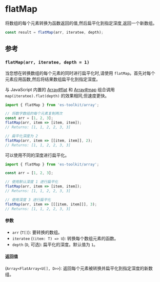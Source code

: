 # flatMap

将数组的每个元素转换为函数返回的值,然后扁平化到指定深度,返回一个新数组。

```typescript
const result = flatMap(arr, iteratee, depth);
```

## 参考

### `flatMap(arr, iteratee, depth = 1)`

当您想在转换数组的每个元素的同时进行扁平化时,请使用 `flatMap`。首先对每个元素应用函数,然后将结果数组扁平化到指定深度。

与 JavaScript 内置的 [Array#flat](https://developer.mozilla.org/en-US/docs/Web/JavaScript/Reference/Global_Objects/Array/flat) 和 [Array#map](https://developer.mozilla.org/ko/docs/Web/JavaScript/Reference/Global_Objects/Array/map) 组合调用 `map(iteratee).flat(depth)` 的效果相同,但速度更快。

```typescript
import { flatMap } from 'es-toolkit/array';

// 将数字数组的每个元素复制两次
const arr = [1, 2, 3];
flatMap(arr, item => [item, item]);
// Returns: [1, 1, 2, 2, 3, 3]

// 扁平化深度为 2
flatMap(arr, item => [[item, item]], 2);
// Returns: [1, 1, 2, 2, 3, 3]
```

可以使用不同的深度进行扁平化。

```typescript
import { flatMap } from 'es-toolkit/array';

const arr = [1, 2, 3];

// 使用默认深度 1 进行扁平化
flatMap(arr, item => [item, item]);
// Returns: [1, 1, 2, 2, 3, 3]

// 使用深度 3 进行扁平化
flatMap(arr, item => [[[item, item]]], 3);
// Returns: [1, 1, 2, 2, 3, 3]
```

#### 参数

- `arr` (`T[]`): 要转换的数组。
- `iteratee` (`(item: T) => U`): 转换每个数组元素的函数。
- `depth` (`D`, 可选): 扁平化的深度。默认值为 `1`。

#### 返回值

(`Array<FlatArray<U[], D>>`): 返回每个元素被转换并扁平化到指定深度的新数组。
